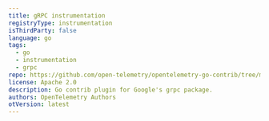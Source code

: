 ```yaml
---
title: gRPC instrumentation
registryType: instrumentation
isThirdParty: false
language: go
tags:
  - go
  - instrumentation
  - grpc
repo: https://github.com/open-telemetry/opentelemetry-go-contrib/tree/master/instrumentation/google.golang.org/grpc
license: Apache 2.0
description: Go contrib plugin for Google's grpc package.
authors: OpenTelemetry Authors
otVersion: latest
---
```

